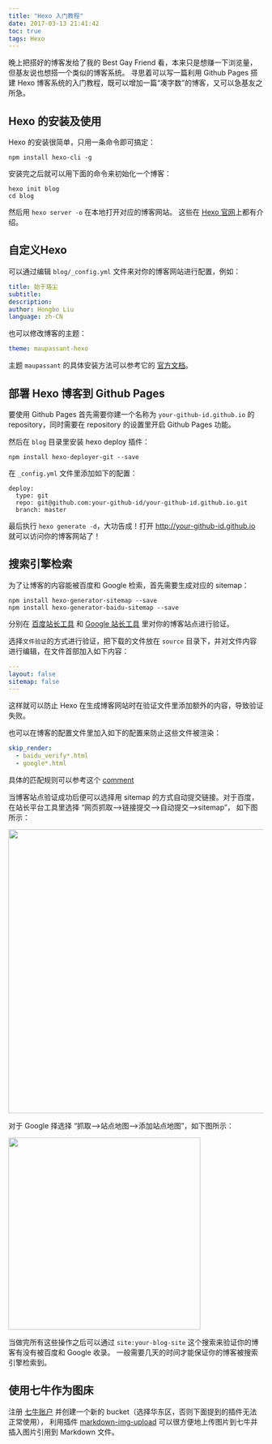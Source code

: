 ```yaml
---
title: "Hexo 入门教程"
date: 2017-03-13 21:41:42
toc: true
tags: Hexo
---
```


晚上把搭好的博客发给了我的 Best Gay Friend 看，本来只是想赚一下浏览量，但基友说也想搭一个类似的博客系统。
寻思着可以写一篇利用 Github Pages 搭建 Hexo 博客系统的入门教程，既可以增加一篇“凑字数”的博客，又可以急基友之所急。

<!--more-->

## Hexo 的安装及使用

Hexo 的安装很简单，只用一条命令即可搞定：

```shell
npm install hexo-cli -g
```

安装完之后就可以用下面的命令来初始化一个博客：

```shell
hexo init blog
cd blog
```

然后用 `hexo server -o` 在本地打开对应的博客网站。
这些在 [Hexo 官网](https://github.com/hexojs/hexo#quick-start)上都有介绍。 

## 自定义Hexo

可以通过编辑 `blog/_config.yml` 文件来对你的博客网站进行配置，例如：

```yaml
title: 始于珞尘
subtitle:
description:
author: Hongbo Liu
language: zh-CN
```

也可以修改博客的主题：

```yaml
theme: maupassant-hexo
```

主题 `maupassant` 的具体安装方法可以参考它的 [ 官方文档](https://github.com/tufu9441/maupassant-hexo )。

## 部署 Hexo 博客到 Github Pages

要使用 Github Pages 首先需要你建一个名称为 `your-github-id.github.io` 的 repository，同时需要在 repository 的设置里开启 Github Pages 功能。

然后在 `blog` 目录里安装 hexo deploy 插件：

```shell
npm install hexo-deployer-git --save
```

在 `_config.yml` 文件里添加如下的配置：

```
deploy:
  type: git
  repo: git@github.com:your-github-id/your-github-id.github.io.git
  branch: master
```

最后执行 `hexo generate -d`，大功告成！打开 http://your-github-id.github.io 就可以访问你的博客网站了！

## 搜索引擎检索

为了让博客的内容能被百度和 Google 检索，首先需要生成对应的 sitemap：

```shell
npm install hexo-generator-sitemap --save
npm install hexo-generator-baidu-sitemap --save
```

分别在 [百度站长工具](http://zhanzhang.baidu.com/site/index) 和 [Google 站长工具](https://www.google.com/webmasters/tools/home?hl=zh-CN)
里对你的博客站点进行验证。

选择`文件验证`的方式进行验证，把下载的文件放在 `source` 目录下，并对文件内容进行编辑，在文件首部加入如下内容：

```yaml
---
layout: false
sitemap: false
---
```

这样就可以防止 Hexo 在生成博客网站时在验证文件里添加额外的内容，导致验证失败。

也可以在博客的配置文件里加入如下的配置来防止这些文件被渲染：

```yaml
skip_render:
  - baidu_verify*.html
  - google*.html
```

具体的匹配规则可以参考这个 [comment](https://github.com/hexojs/hexo/issues/1146#issuecomment-88380140 ) 

当博客站点验证成功后便可以选择用 sitemap 的方式自动提交链接。对于百度，在站长平台工具里选择 “网页抓取-->链接提交-->自动提交-->sitemap”，
如下图所示：

<img src="http://on2hdrotz.bkt.clouddn.com/blog/1489936271715.png" width="560"/>

对于 Google 择选择 “抓取-->站点地图-->添加站点地图”，如下图所示：

<img src="http://on2hdrotz.bkt.clouddn.com/blog/1489936644191.png" width="379"/>

当做完所有这些操作之后可以通过 `site:your-blog-site` 这个搜索来验证你的博客有没有被百度和 Google 收录。
一般需要几天的时间才能保证你的博客被搜索引擎检索到。

## 使用七牛作为图床

注册 [七牛账户](https://portal.qiniu.com/signup?code=3liikw6nls3ma) 并创建一个新的 bucket（选择华东区，否则下面提到的插件无法正常使用），
利用插件 [markdown-img-upload](https://github.com/tiann/markdown-img-upload) 可以很方便地上传图片到七牛并插入图片引用到 Markdown 文件。

